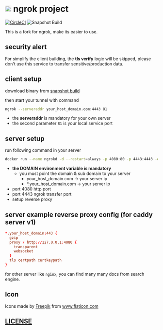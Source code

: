 # <img src="https://res.cloudinary.com/digf90pwi/image/upload/v1583393648/tunnel_ayuioe.png" height="20px"/> ngrok project

[![CircleCI](https://circleci.com/gh/Soontao/ngrok-fork.svg?style=shield)](https://circleci.com/gh/Soontao/ngrok-fork)
![Snapshot Build](https://github.com/Soontao/ngrok-fork/workflows/Snapshot%20Build/badge.svg)

This is a fork for ngrok, make its easier to use.

## security alert

For simplify the client building, the **tls verify** logic will be skipped, please don't use this service to transfer sensitive/production data.

## client setup

download binary from [snapshot build](https://github.com/Soontao/ngrok-fork/actions?query=workflow%3A%22Snapshot+Build%22)

then start your tunnel with command

```bash
ngrok --serveraddr your_host_domain.com:4443 81
```

* the **serveraddr** is mandatory for your own server
* the second parameter `81` is your local service port

## server setup

run following command in your server

```bash
docker run --name ngrokd -d --restart=always -p 4080:80 -p 4443:4443 -e DOMAIN=your_host_domain.com theosun/ngrok-fork
```

* **the DOMAIN environment variable is mandatory**
  * you must point the domain & sub domain to your server
    * your_host_domain.com -> your server ip
    * *.your_host_domain.com -> your server ip
* port 4080 http port
* port 4443 ngrok transfer port
* setup reverse proxy 


## server example reverse proxy config (for caddy server v1)

```conf
*.your_host_domain:443 {
  gzip
  proxy / http://127.0.0.1:4080 {
    transparent
    websocket
  }
  tls certpath certkeypath
}
```

for other server like `nginx`, you can find many many docs from search engine.

## Icon

<div>Icons made by <a href="https://www.flaticon.com/authors/freepik" title="Freepik">Freepik</a> from <a href="https://www.flaticon.com/" title="Flaticon">www.flaticon.com</a></div>

## [LICENSE](./LICENSE)
